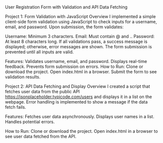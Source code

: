 User Registration Form with Validation and API Data Fetching

Project 1: Form Validation with JavaScript
Overview
I implemented a simple client-side form validation using JavaScript to check inputs for a username, email, and password. Upon submission, the form validates:

Username: Minimum 3 characters.
Email: Must contain @ and ..
Password: At least 8 characters long.
If all validations pass, a success message is displayed; otherwise, error messages are shown. The form submission is prevented until all inputs are valid.

Features:
Validates username, email, and password.
Displays real-time feedback.
Prevents form submission on errors.
How to Run:
Clone or download the project.
Open index.html in a browser.
Submit the form to see validation results.

Project 2: API Data Fetching and Display
Overview
I created a script that fetches user data from the public API https://jsonplaceholder.typicode.com/users and displays it in a list on the webpage. Error handling is implemented to show a message if the data fetch fails.

Features:
Fetches user data asynchronously.
Displays user names in a list.
Handles potential errors.

How to Run:
Clone or download the project.
Open index.html in a browser to see user data fetched from the API.
